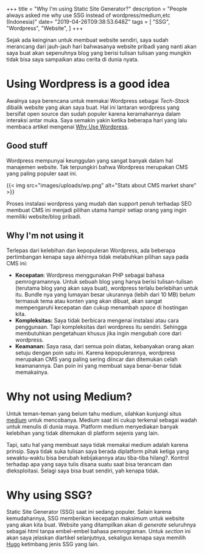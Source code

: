 +++
title = "Why I'm using Static Site Generator?"
description = "People always asked me why use SSG instead of wordpress/medium,etc (Indonesia)"
date= "2019-04-26T09:38:53.648Z"
tags = [
    "SSG",
    "Wordpress",
    "Website",
]
+++

Sejak ada keinginan untuk membuat website sendiri, saya sudah merancang dari jauh-jauh hari bahwasanya website pribadi yang nanti akan saya buat akan sepenuhnya blog yang berisi tulisan tulisan yang mungkin tidak bisa saya sampaikan atau cerita di dunia nyata.

# Using Wordpress is a good idea

Awalnya saya berencana untuk memakai Wordpress sebagai _Tech-Stack_ dibalik website yang akan saya buat. Hal ini lantaran wordpress yang bersifat open source dan sudah populer karena keramahannya dalam interaksi antar muka. Saya semakin yakin ketika beberapa hari yang lalu membaca artikel mengenai [Why Use Wordpress](https://kinsta.com/blog/why-use-wordpress/).

## Good stuff

Wordpress mempunyai keunggulan yang sangat banyak dalam hal manajemen website. Tak terpungkiri bahwa Wordpress merupakan CMS yang paling populer saat ini.

{{< img src="images/uploads/wp.png" alt="Stats about CMS market share" >}}

Proses instalasi wordpress yang mudah dan support penuh terhadap SEO membuat CMS ini menjadi pilihan utama hampir setiap orang yang ingin memiliki website/blog pribadi.

## Why I'm not using it

Terlepas dari kelebihan dan kepopuleran Wordpress, ada beberapa pertimbangan kenapa saya akhirnya tidak melabuhkan pilihan saya pada CMS ini:

* **Kecepatan**: Wordpress menggunakan PHP sebagai bahasa pemrogramannya. Untuk sebuah blog yang hanya berisi tulisan-tulisan (terutama blog yang akan saya buat), wordpress terlalu berlebihan untuk itu. Bundle nya yang lumayan besar ukurannya (lebih dari 10 MB) belum termasuk tema atau konten yang akan dibuat, akan sangat mempengaruhi kecepatan dan cukup menambah _space_ di hostingan kita.
* **Kompleksitas:** Saya tidak berbicara mengenai instalasi atau cara penggunaan. Tapi kompleksitas dari wordpress itu sendiri. Sehingga membutuhkan pengetahuan khusus jika ingin mengubah core dari wordpress.
* **Keamanan:** Saya rasa, dari semua poin diatas, kebanyakan orang akan setuju dengan poin satu ini. Karena kepopulerannya, wordpress merupakan CMS yang paling sering diincar dan ditemukan celah keamanannya. Dan poin ini yang membuat saya benar-benar tidak memakainya.

# Why not using Medium?

Untuk teman-teman yang belum tahu medium, silahkan kunjungi situs [medium](https://medium.com) untuk mencobanya.
Medium saat ini cukup terkenal sebagai wadah untuk menulis di dunia maya. Platform medium menyediakan banyak kelebihan yang tidak ditemukan di platform sejenis yang lain.

Tapi, satu hal yang membuat saya tidak memakai medium adalah karena prinsip. Saya tidak suka tulisan saya  berada diplatform pihak ketiga yang sewaktu-waktu bisa berubah kebijakannya atau tiba-tiba hilang?. Kontrol terhadap apa yang saya tulis disana suatu saat bisa terancam dan dieksploitasi. Selagi saya bisa buat sendiri, yah kenapa tidak.

# Why using SSG?

Static Site Generator (SSG) saat ini sedang populer. Selain karena kemudahannya, SSG memberikan kecepatan maksimum untuk website yang akan kita buat. Website yang ditampilkan akan di _generate_ seluruhnya sebagai html tanpa embel-embel bahasa pemrograman. Untuk _section_ ini akan saya jelaskan diartikel selanjutnya, sekaligus kenapa saya memilih [Hugo](https://gohugo.io) ketimbang jenis SSG yang lain.
